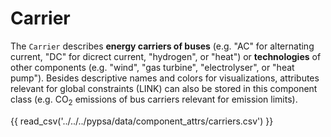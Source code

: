 # Carrier

The `Carrier` describes **energy carriers of buses** (e.g. "AC" for alternating current, "DC" for dicrect current, "hydrogen", or "heat") or **technologies** of other components (e.g. "wind", "gas turbine", "electrolyser", or "heat pump"). Besides descriptive names and colors for visualizations, attributes relevant for global constraints (LINK) can also be stored in this component class (e.g. CO$_2$ emissions of bus carriers relevant for emission limits).

{{ read_csv('../../../pypsa/data/component_attrs/carriers.csv') }}
